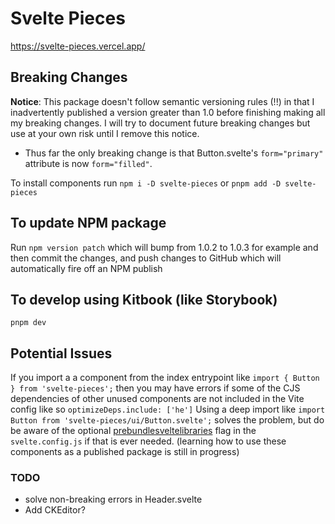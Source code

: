 # Svelte Pieces
https://svelte-pieces.vercel.app/

## Breaking Changes
**Notice**: This package doesn't follow semantic versioning rules (!!) in that I inadvertently published a version greater than 1.0 before finishing making all my breaking changes. I will try to document future breaking changes but use at your own risk until I remove this notice.

- Thus far the only breaking change is that Button.svelte's `form="primary"` attribute is now `form="filled"`.

To install components run `npm i -D svelte-pieces` or `pnpm add -D svelte-pieces`

## To update NPM package
Run `npm version patch` which will bump from 1.0.2 to 1.0.3 for example and then commit the changes, and push changes to GitHub which will automatically fire off an NPM publish

## To develop using Kitbook (like Storybook)
`pnpm dev`

## Potential Issues
If you import a a component from the index entrypoint like `import { Button } from 'svelte-pieces';` then you may have errors if some of the CJS dependencies of other unused components are not included in the Vite config like so `optimizeDeps.include: ['he']` Using a deep import like `import Button from 'svelte-pieces/ui/Button.svelte';` solves the problem, but do be aware of the optional [prebundlesveltelibraries](https://github.com/sveltejs/vite-plugin-svelte/blob/main/docs/config.md#prebundlesveltelibraries) flag in the `svelte.config.js` if that is ever needed. (learning how to use these components as a published package is still in progress)

### TODO
- solve non-breaking errors in Header.svelte
- Add CKEditor?